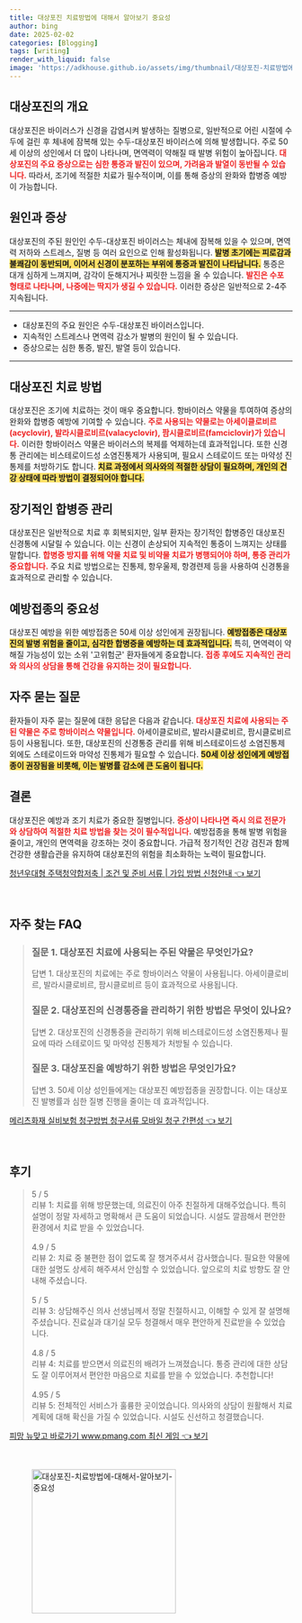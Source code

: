 ```yaml
---
title: 대상포진 치료방법에 대해서 알아보기 중요성
author: bing
date: 2025-02-02
categories: [Blogging]
tags: [writing]
render_with_liquid: false
image: 'https://adkhouse.github.io/assets/img/thumbnail/대상포진-치료방법에-대해서-알아보기-중요성.webp'
---
```



<h2 id='대상포진_소개'>대상포진의 개요</h2>

<p>대상포진은 바이러스가 신경을 감염시켜 발생하는 질병으로, 일반적으로 어린 시절에 수두에 걸린 후 체내에 잠복해 있는 수두-대상포진 바이러스에 의해 발생합니다. 주로 50세 이상의 성인에서 더 많이 나타나며, 면역력이 약해질 때 발병 위험이 높아집니다. <b><span style="color: #ee2323;">대상포진의 주요 증상으로는 심한 통증과 발진이 있으며, 가려움과 발열이 동반될 수 있습니다.</span></b> 따라서, 조기에 적절한 치료가 필수적이며, 이를 통해 증상의 완화와 합병증 예방이 가능합니다.</p>

<h2 id='대상포진_원인과_증상'>원인과 증상</h2>

<p>대상포진의 주된 원인인 수두-대상포진 바이러스는 체내에 잠복해 있을 수 있으며, 면역력 저하와 스트레스, 질병 등 여러 요인으로 인해 활성화됩니다. <b><span style="background-color: #ffe066;">발병 초기에는 피로감과 불쾌감이 동반되며, 이어서 신경이 분포하는 부위에 통증과 발진이 나타납니다.</span></b> 통증은 대개 심하게 느껴지며, 감각이 둔해지거나 찌릿한 느낌을 올 수 있습니다. <b><span style="color: #ee2323;">발진은 수포 형태로 나타나며, 나중에는 딱지가 생길 수 있습니다.</span></b> 이러한 증상은 일반적으로 2-4주 지속됩니다.</p>

<hr />

<ul>
    <li>대상포진의 주요 원인은 수두-대상포진 바이러스입니다.</li>
    <li>지속적인 스트레스나 면역력 감소가 발병의 원인이 될 수 있습니다.</li>
    <li>증상으로는 심한 통증, 발진, 발열 등이 있습니다.</li>
</ul>

<hr />

<h2 id='대상포진_치료방법'>대상포진 치료 방법</h2>

<p>대상포진은 조기에 치료하는 것이 매우 중요합니다. 항바이러스 약물을 투여하여 증상의 완화와 합병증 예방에 기여할 수 있습니다. <b><span style="color: #ee2323;">주로 사용되는 약물로는 아세이클로비르(acyclovir), 발라시클로비르(valacyclovir), 팜시클로비르(famciclovir)가 있습니다.</span></b> 이러한 항바이러스 약물은 바이러스의 복제를 억제하는데 효과적입니다. 또한 신경통 관리에는 비스테로이드성 소염진통제가 사용되며, 필요시 스테로이드 또는 마약성 진통제를 처방하기도 합니다. <b><span style="background-color: #ffe066;">치료 과정에서 의사와의 적절한 상담이 필요하며, 개인의 건강 상태에 따라 방법이 결정되어야 합니다.</span></b></p>

<h2 id='장기적_합병증_관리'>장기적인 합병증 관리</h2>

<p>대상포진은 일반적으로 치료 후 회복되지만, 일부 환자는 장기적인 합병증인 대상포진 신경통에 시달릴 수 있습니다. 이는 신경이 손상되어 지속적인 통증이 느껴지는 상태를 말합니다. <b><span style="color: #ee2323;">합병증 방지를 위해 약물 치료 및 비약물 치료가 병행되어야 하며, 통증 관리가 중요합니다.</span></b> 주요 치료 방법으로는 진통제, 항우울제, 항경련제 등을 사용하여 신경통을 효과적으로 관리할 수 있습니다.</p>

<h2 id='예방접종_중요성'>예방접종의 중요성</h2>

<p>대상포진 예방을 위한 예방접종은 50세 이상 성인에게 권장됩니다. <b><span style="background-color: #ffe066;">예방접종은 대상포진의 발병 위험을 줄이고, 심각한 합병증을 예방하는 데 효과적입니다.</span></b> 특히, 면역력이 약해질 가능성이 있는 소위 '고위험군' 환자들에게 중요합니다. <b><span style="color: #ee2323;">접종 후에도 지속적인 관리와 의사의 상담을 통해 건강을 유지하는 것이 필요합니다.</span></b></p>

<h2 id='자주_묻는_질문'>자주 묻는 질문</h2>

<p>환자들이 자주 묻는 질문에 대한 응답은 다음과 같습니다. <b><span style="color: #ee2323;">대상포진 치료에 사용되는 주된 약물은 주로 항바이러스 약물입니다.</span></b> 아세이클로비르, 발라시클로비르, 팜시클로비르 등이 사용됩니다. 또한, 대상포진의 신경통증 관리를 위해 비스테로이드성 소염진통제 외에도 스테로이드와 마약성 진통제가 필요할 수 있습니다. <b><span style="background-color: #ffe066;">50세 이상 성인에게 예방접종이 권장됨을 비롯해, 이는 발병률 감소에 큰 도움이 됩니다.</span></b></p>

<h2 id='결론'>결론</h2>

<p>대상포진은 예방과 조기 치료가 중요한 질병입니다. <b><span style="color: #ee2323;">증상이 나타나면 즉시 의료 전문가와 상담하여 적절한 치료 방법을 찾는 것이 필수적입니다.</span></b> 예방접종을 통해 발병 위험을 줄이고, 개인의 면역력을 강조하는 것이 중요합니다. 가급적 정기적인 건강 검진과 함께 건강한 생활습관을 유지하여 대상포진의 위험을 최소화하는 노력이 필요합니다.</p>


<p><a class="click-button" title="청년우대형 주택청약합저축 | 조건 및 준비 서류 | 가입 방법 신청안내" href="https://adkhouse.github.io/posts/%EC%B2%AD%EB%85%84%EC%9A%B0%EB%8C%80%ED%98%95-%EC%A3%BC%ED%83%9D%EC%B2%AD%EC%95%BD%ED%95%A9%EC%A0%80%EC%B6%95-%EC%A1%B0%EA%B1%B4-%EB%B0%8F-%EC%A4%80%EB%B9%84-%EC%84%9C%EB%A5%98-%EA%B0%80%EC%9E%85-%EB%B0%A9%EB%B2%95-%EC%8B%A0%EC%B2%AD%EC%95%88%EB%82%B4/" rel="dofollow">청년우대형 주택청약합저축 | 조건 및 준비 서류 | 가입 방법 신청안내 👈 보기</a></p><br>
<h2 id='자주_찾는_FAQ'>자주 찾는 FAQ</h2>
<div itemscope="" itemtype="https://schema.org/FAQPage"> 
<blockquote> 
<div itemscope="" itemprop="mainEntity" itemtype="https://schema.org/Question"> 
<h3 itemprop="name">질문 1. 대상포진 치료에 사용되는 주된 약물은 무엇인가요?</h3> 
<div itemscope="" itemprop="acceptedAnswer" itemtype="https://schema.org/Answer"> 
<span itemprop="text"> 
<p>답변 1. 대상포진의 치료에는 주로 항바이러스 약물이 사용됩니다. 아세이클로비르, 발라시클로비르, 팜시클로비르 등이 효과적으로 사용됩니다.</p> 
</span> 
</div> 
</div> 

<div itemscope="" itemprop="mainEntity" itemtype="https://schema.org/Question"> 
<h3 itemprop="name">질문 2. 대상포진의 신경통증을 관리하기 위한 방법은 무엇이 있나요?</h3> 
<div itemscope="" itemprop="acceptedAnswer" itemtype="https://schema.org/Answer"> 
<span itemprop="text"> 
<p>답변 2. 대상포진의 신경통증을 관리하기 위해 비스테로이드성 소염진통제나 필요에 따라 스테로이드 및 마약성 진통제가 처방될 수 있습니다.</p> 
</span> 
</div> 
</div> 

<div itemscope="" itemprop="mainEntity" itemtype="https://schema.org/Question"> 
<h3 itemprop="name">질문 3. 대상포진을 예방하기 위한 방법은 무엇인가요?</h3> 
<div itemscope="" itemprop="acceptedAnswer" itemtype="https://schema.org/Answer"> 
<span itemprop="text"> 
<p>답변 3. 50세 이상 성인들에게는 대상포진 예방접종을 권장합니다. 이는 대상포진 발병률과 심한 질병 진행을 줄이는 데 효과적입니다.</p> 
</span> 
</div> 
</div> 

</blockquote> 
</div>
<p><a class="click-button" title="메리츠화재 실비보험 청구방법 청구서류 모바일 청구 간편성" href="https://adkhouse.github.io/posts/%EB%A9%94%EB%A6%AC%EC%B8%A0%ED%99%94%EC%9E%AC-%EC%8B%A4%EB%B9%84%EB%B3%B4%ED%97%98-%EC%B2%AD%EA%B5%AC%EB%B0%A9%EB%B2%95-%EC%B2%AD%EA%B5%AC%EC%84%9C%EB%A5%98-%EB%AA%A8%EB%B0%94%EC%9D%BC-%EC%B2%AD%EA%B5%AC-%EA%B0%84%ED%8E%B8%EC%84%B1/" rel="dofollow">메리츠화재 실비보험 청구방법 청구서류 모바일 청구 간편성 👈 보기</a></p><br>
<h2 id='후기'>후기</h2>
<div itemscope itemtype="https://schema.org/Product">
  <blockquote>
  <div itemprop="review" itemscope itemtype="https://schema.org/Review">
      <div itemprop="reviewRating" itemscope itemtype="https://schema.org/Rating"> <span itemprop="ratingValue">5</span> / <span itemprop="bestRating">5</span> </div>
      <span itemprop="reviewBody">리뷰 1: 치료를 위해 방문했는데, 의료진이 아주 친절하게 대해주었습니다. 특히 설명이 정말 자세하고 명확해서 큰 도움이 되었습니다. 시설도 깔끔해서 편안한 환경에서 치료 받을 수 있었습니다.</span>
  </div>
  <br>
  <div itemprop="review" itemscope itemtype="https://schema.org/Review">
      <div itemprop="reviewRating" itemscope itemtype="https://schema.org/Rating"> <span itemprop="ratingValue">4.9</span> / <span itemprop="bestRating">5</span> </div>
      <span itemprop="reviewBody">리뷰 2: 치료 중 불편한 점이 없도록 잘 챙겨주셔서 감사했습니다. 필요한 약물에 대한 설명도 상세히 해주셔서 안심할 수 있었습니다. 앞으로의 치료 방향도 잘 안내해 주셨습니다.</span>
  </div>
  <br>
  <div itemprop="review" itemscope itemtype="https://schema.org/Review">
      <div itemprop="reviewRating" itemscope itemtype="https://schema.org/Rating"> <span itemprop="ratingValue">5</span> / <span itemprop="bestRating">5</span> </div>
      <span itemprop="reviewBody">리뷰 3: 상담해주신 의사 선생님께서 정말 친절하시고, 이해할 수 있게 잘 설명해주셨습니다. 진료실과 대기실 모두 청결해서 매우 편안하게 진료받을 수 있었습니다.</span>
  </div>
  <br>
  <div itemprop="review" itemscope itemtype="https://schema.org/Review">
      <div itemprop="reviewRating" itemscope itemtype="https://schema.org/Rating"> <span itemprop="ratingValue">4.8</span> / <span itemprop="bestRating">5</span> </div>
      <span itemprop="reviewBody">리뷰 4: 치료를 받으면서 의료진의 배려가 느껴졌습니다. 통증 관리에 대한 상담도 잘 이루어져서 편안한 마음으로 치료를 받을 수 있었습니다. 추천합니다!</span>
  </div>
  <br>
  <div itemprop="review" itemscope itemtype="https://schema.org/Review">
      <div itemprop="reviewRating" itemscope itemtype="https://schema.org/Rating"> <span itemprop="ratingValue">4.95</span> / <span itemprop="bestRating">5</span> </div>
      <span itemprop="reviewBody">리뷰 5: 전체적인 서비스가 훌륭한 곳이었습니다. 의사와의 상담이 원활해서 치료 계획에 대해 확신을 가질 수 있었습니다. 시설도 신선하고 청결했습니다.</span>
  </div>
  </blockquote>
</div>
<p><a class="click-button" title="피망 뉴맞고 바로가기 www.pmang.com 최신 게임" href="https://adkhouse.github.io/posts/%ED%94%BC%EB%A7%9D-%EB%89%B4%EB%A7%9E%EA%B3%A0-%EB%B0%94%EB%A1%9C%EA%B0%80%EA%B8%B0-www.pmang.com-%EC%B5%9C%EC%8B%A0-%EA%B2%8C%EC%9E%84/" rel="dofollow">피망 뉴맞고 바로가기 www.pmang.com 최신 게임 👈 보기</a></p><br>
<figure class="image"><img src="https://adkhouse.github.io/assets/img/thumbnail/대상포진-치료방법에-대해서-알아보기-중요성.webp" alt="대상포진-치료방법에-대해서-알아보기-중요성" width="256" height="256"></figure>